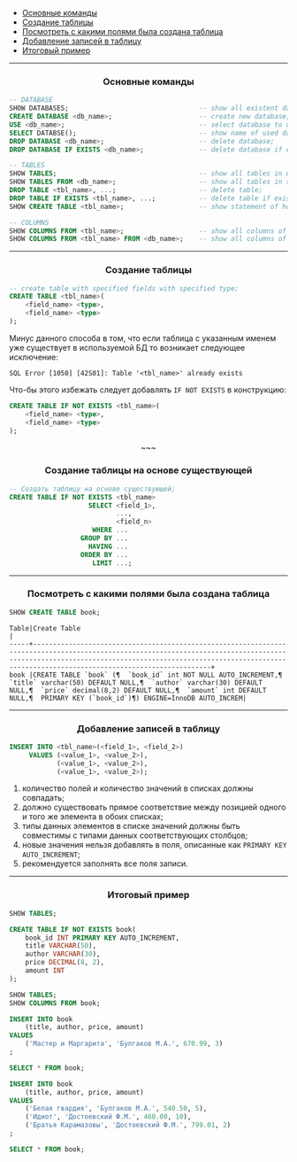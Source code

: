 - [Основные команды](#1)
- [Создание таблицы](#2)
- [Посмотреть с какими полями была создана таблица](#3)
- [Добавление записей в таблицу](#4)
- [Итоговый пример](#5)

---

<h3 id="1" align="center">Основные команды</h3>

```sql
-- DATABASE
SHOW DATABASES;                                 -- show all existent databases;
CREATE DATABASE <db_name>;                      -- create new database;
USE <db_name>;                                  -- select database to use;
SELECT DATABSE();                               -- show name of used database;
DROP DATABASE <db_name>;                        -- delete database;
DROP DATABASE IF EXISTS <db_name>;              -- delete database if exists (more correct way to delete database);

-- TABLES
SHOW TABLES;                                    -- show all tables in used database;
SHOW TABLES FROM <db_name>;                     -- show all tables in specified database;
DROP TABLE <tbl_name>, ...;                     -- delete table;
DROP TABLE IF EXISTS <tbl_name>, ...;           -- delete table if exists (more correct way to delete table);
SHOW CREATE TABLE <tbl_name>;                   -- show statement of how table was created;

-- COLUMNS
SHOW COLUMNS FROM <tbl_name>;                   -- show all columns of specified table;
SHOW COLUMNS FROM <tbl_name> FROM <db_name>;    -- show all columns of specified table in specified database;
```

---

<h3 id="2" align="center">Создание таблицы</h3>

```sql
-- create table with specified fields with specified type;
CREATE TABLE <tbl_name>(
    <field_name> <type>,
    <field_name> <type>
);
```

Минус данного способа в том, что если таблица с указанным именем уже существует
в используемой БД то возникает следующее исключение:

```text
SQL Error [1050] [42S01]: Table '<tbl_name>' already exists
```

Что-бы этого избежать следует добавлять `IF NOT EXISTS` в конструкцию:

```sql
CREATE TABLE IF NOT EXISTS <tbl_name>(
    <field_name> <type>,
    <field_name> <type>
);
```

<p align="center">~~~</p>

<h3 id="" align="center">Создание таблицы на основе существующей</h3>

```sql
-- Создать таблицу на основе существующей;
CREATE TABLE IF NOT EXISTS <tbl_name>
                    SELECT <field_1>,
                           ...,
                           <field_n>
                     WHERE ...
                  GROUP BY ...
                    HAVING ...
                  ORDER BY ...
                     LIMIT ...;
```

---

<h3 id="3" align="center">Посмотреть с какими полями была создана таблица</h3>

```sql
SHOW CREATE TABLE book;
```
```text
Table|Create Table                                                                                                                                                                                                                                                   |
-----+---------------------------------------------------------------------------------------------------------------------------------------------------------------------------------------------------------------------------------------------------------------+
book |CREATE TABLE `book` (¶  `book_id` int NOT NULL AUTO_INCREMENT,¶  `title` varchar(50) DEFAULT NULL,¶  `author` varchar(30) DEFAULT NULL,¶  `price` decimal(8,2) DEFAULT NULL,¶  `amount` int DEFAULT NULL,¶  PRIMARY KEY (`book_id`)¶) ENGINE=InnoDB AUTO_INCREM|
```

---

<h3 id="4" align="center">Добавление записей в таблицу</h3>

```sql
INSERT INTO <tbl_name>(<field_1>, <field_2>)
     VALUES (<value_1>, <value_2>),
            (<value_1>, <value_2>),
            (<value_1>, <value_2>);
```

1. количество полей и количество значений в списках должны совпадать;
2. должно существовать прямое соответствие между позицией одного и того же элемента в обоих списках;
3. типы данных элементов в списке значений должны быть совместимы с типами данных соответствующих столбцов;
4. новые значения нельзя добавлять в поля, описанные как `PRIMARY KEY AUTO_INCREMENT`;
5. рекомендуется заполнять все поля записи.

---

<h3 id="5" align="center">Итоговый пример</h3>

```sql
SHOW TABLES;

CREATE TABLE IF NOT EXISTS book(
    book_id INT PRIMARY KEY AUTO_INCREMENT,
    title VARCHAR(50),
    author VARCHAR(30),
    price DECIMAL(8, 2),
    amount INT
);

SHOW TABLES;
SHOW COLUMNS FROM book;

INSERT INTO book
    (title, author, price, amount)
VALUES
    ('Мастер и Маргарита', 'Булгаков М.А.', 670.99, 3)
;

SELECT * FROM book;

INSERT INTO book
    (title, author, price, amount)
VALUES
    ('Белая гвардия', 'Булгаков М.А.', 540.50, 5),
    ('Идиот', 'Достоевский Ф.М.', 460.00, 10),
    ('Братья Карамазовы', 'Достоевский Ф.М.', 799.01, 2)
;

SELECT * FROM book;
```